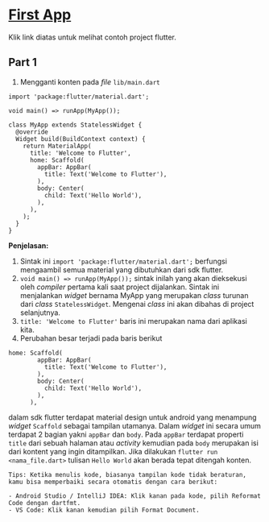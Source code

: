 # [First App](https://flutter.dev/docs/get-started/codelab)
Klik link diatas untuk melihat contoh project flutter.

## Part 1
1. Mengganti konten pada *file* `lib/main.dart`
```
import 'package:flutter/material.dart';

void main() => runApp(MyApp());

class MyApp extends StatelessWidget {
  @override
  Widget build(BuildContext context) {
    return MaterialApp(
      title: 'Welcome to Flutter',
      home: Scaffold(
        appBar: AppBar(
          title: Text('Welcome to Flutter'),
        ),
        body: Center(
          child: Text('Hello World'),
        ),
      ),
    );
  }
}
```
**Penjelasan:** <br/>
1. Sintak ini `import 'package:flutter/material.dart';` berfungsi mengaambil semua material yang dibutuhkan dari sdk flutter.
2. `void main() => runApp(MyApp());` sintak inilah yang akan dieksekusi oleh *compiler* pertama kali saat project dijalankan. Sintak ini menjalankan *widget* bernama MyApp yang merupakan *class* turunan dari *class* `StatelessWidget`. Mengenai *class* ini akan dibahas di project selanjutnya.
3. `title: 'Welcome to Flutter'` baris ini merupakan nama dari aplikasi kita.
4. Perubahan besar terjadi pada baris berikut
```
home: Scaffold(
        appBar: AppBar(
          title: Text('Welcome to Flutter'),
        ),
        body: Center(
          child: Text('Hello World'),
        ),
      ),
```
dalam sdk flutter terdapat material design untuk android yang menampung *widget* `Scaffold` sebagai tampilan utamanya. Dalam *widget* ini secara umum terdapat 2 bagian yakni `appBar` dan `body`. Pada `appBar` terdapat properti `title` dari sebuah halaman atau *activity* kemudian pada `body` merupakan isi dari kontent yang ingin ditampilkan. Jika dilakukan `flutter run <nama_file.dart>` tulisan `Hello World` akan berada tepat ditengah konten.
<br/>

```
Tips: Ketika menulis kode, biasanya tampilan kode tidak beraturan, kamu bisa memperbaiki secara otomatis dengan cara berikut:

- Android Studio / IntelliJ IDEA: Klik kanan pada kode, pilih Reformat Code dengan dartfmt.
- VS Code: Klik kanan kemudian pilih Format Document.
```
